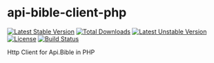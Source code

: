 # api-bible-client-php
[![Latest Stable Version](https://poser.pugx.org/jasonrobel/api-bible-client-php/v)](//packagist.org/packages/jasonrobel/api-bible-client-php) [![Total Downloads](https://poser.pugx.org/jasonrobel/api-bible-client-php/downloads)](//packagist.org/packages/jasonrobel/api-bible-client-php) [![Latest Unstable Version](https://poser.pugx.org/jasonrobel/api-bible-client-php/v/unstable)](//packagist.org/packages/jasonrobel/api-bible-client-php) [![License](https://poser.pugx.org/jasonrobel/api-bible-client-php/license)](//packagist.org/packages/jasonrobel/api-bible-client-php) [![Build Status](https://travis-ci.org/jpr0930/api-bible-client-php.svg?branch=master)](https://travis-ci.org/jpr0930/api-bible-client-php)

Http Client for Api.Bible in PHP
